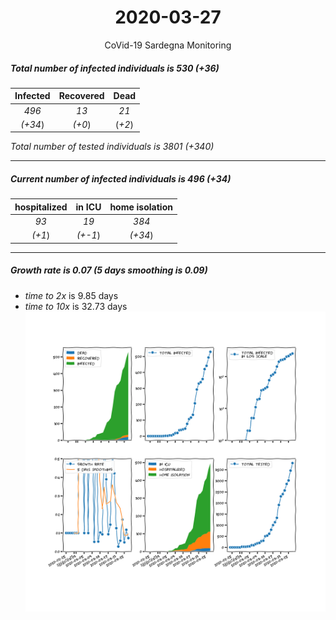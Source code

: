 <div align='center'>

# 2020-03-27
CoVid-19 Sardegna Monitoring
</div>

##### Total number of infected individuals is 530 (+36)
Infected | Recovered | Dead
:---: | :---: | :---:
*496* | *13* | *21*
*(+34*) | *(+0*) | (*+2*)

*Total number of tested individuals is 3801 (+340)*
***
##### Current number of infected individuals is 496 (+34)
hospitalized | in ICU | home isolation
:---: | :---: | :---:
*93* |*19* |*384*
*(+1*) |*(+-1*) |*(+34*)
***
##### Growth rate is 0.07 (5 days smoothing is 0.09)
- *time to 2x* is 9.85 days
- *time to 10x* is 32.73 days
![stats][stats]

[stats]: stats_Sardegna.png
